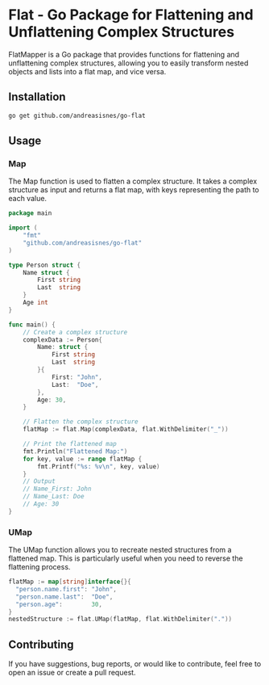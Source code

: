 # Flat - Go Package for Flattening and Unflattening Complex Structures

FlatMapper is a Go package that provides functions for flattening and unflattening complex structures, allowing you to easily transform nested objects and lists into a flat map, and vice versa.

## Installation
```bash
go get github.com/andreasisnes/go-flat
```

## Usage

### Map
The Map function is used to flatten a complex structure. It takes a complex structure as input and returns a flat map, with keys representing the path to each value.
```go
package main

import (
	"fmt"
	"github.com/andreasisnes/go-flat"
)

type Person struct {
	Name struct {
		First string
		Last  string
	}
	Age int
}

func main() {
	// Create a complex structure
	complexData := Person{
		Name: struct {
			First string
			Last  string
		}{
			First: "John",
			Last:  "Doe",
		},
		Age: 30,
	}

	// Flatten the complex structure
	flatMap := flat.Map(complexData, flat.WithDelimiter("_"))

	// Print the flattened map
	fmt.Println("Flattened Map:")
	for key, value := range flatMap {
		fmt.Printf("%s: %v\n", key, value)
	}
    // Output
    // Name_First: John
    // Name_Last: Doe
    // Age: 30
}
```
### UMap
The UMap function allows you to recreate nested structures from a flattened map. This is particularly useful when you need to reverse the flattening process.

```go
flatMap := map[string]interface{}{
  "person.name.first": "John",
  "person.name.last":  "Doe",
  "person.age":        30,
}
nestedStructure := flat.UMap(flatMap, flat.WithDelimiter("."))
```

## Contributing
If you have suggestions, bug reports, or would like to contribute, feel free to open an issue or create a pull request.